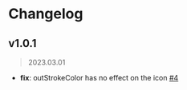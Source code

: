 # Changelog

## v1.0.1

> 2023.03.01

- **fix**: outStrokeColor has no effect on the icon [#4](https://github.com/icon-space/IconSpace/issues/4)
